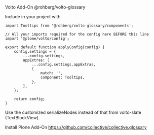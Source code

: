 Volto Add-On @rohberg/volto-glossary

Include in your project with


    import Tooltips from '@rohberg/volto-glossary/components';

    // All your imports required for the config here BEFORE this line
    import '@plone/volto/config';

    export default function applyConfig(config) {
        config.settings = {
            ...config.settings,
            appExtras: [
                ...config.settings.appExtras,
                {
                    match: '',
                    component: Tooltips,
                },
            ],
        };

        return config;
    }

Use the customized serializeNodes instead of that from volto-slate (TextBlockView).

Install Plone Add-On https://github.com/collective/collective.glossary

